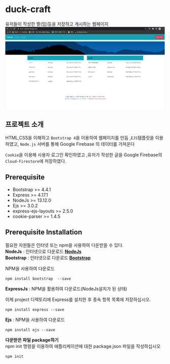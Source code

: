 # duck-craft

유저들이 작성한 짤(밈)등을  저장하고 게시하는 웹페이지
![duck-craft](duck-craft.PNG)
## 프로젝트 소개

HTML,CSS을 이해하고 `Bootstrap 4`을 이용하여 웹페이지를 만듬 ,`EJS`템플릿을 이용하였고, `Node.js` 서버를 통해 Google Firebase 의 데이터를 가져온다

`Cookie`을 이용해 사용자 로그인 확인하였고  ,유저가 작성한 글을 Google Firebase의 `Cloud-Firestore`에 저장하였다.


## Prerequisite

- Bootstrap >= 4.4.1
- Express >= 4.17.1
- NodeJs >= 13.12.0
- Ejs >= 3.0.2
- express-ejs-layouts >= 2.5.0  
- cookie-parser >= 1.4.5  

## Prerequisite Installation

필요한 자원들은 인터넷 또는 npm을 사용하여 다운받을 수 있다.  
**NodeJs** : 인터넷으로 다운로드 **[NodeJs](https://nodejs.org/ko/download/)**  
**Bootstrap** : 인터넷으로 다운로드 **[Bootstrap](https://getbootstrap.com/docs/4.4/getting-started/download/)**

NPM을 사용하여 다운로드

```shell script
npm install bootstrap  --save
```

**ExpressJs** : NPM을 활용하여 다운로드(NodeJs설치가 된 상태)

이제 project 디렉토리에 Express를 설치한 후 종속 항목 목록에 저장하십시오.

```shell script
npm install express --save
```

**Ejs** : NPM을 사용하여 다운로드

```shell script
npm install ejs --save
```

**다운받은 파일 package하기**  
npm init 명령을 이용하여 애플리케이션에 대한 package.json 파일을 작성하십시오

```shell script
npm init
```
